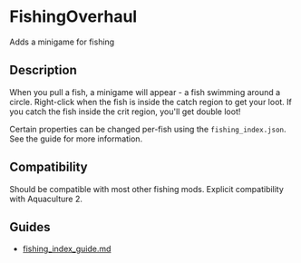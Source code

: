 # FishingOverhaul

Adds a minigame for fishing

## Description

When you pull a fish, a minigame will appear - a fish swimming around a circle. 
Right-click when the fish is inside the catch region to get your loot. 
If you catch the fish inside the crit region, you'll get double loot!

Certain properties can be changed per-fish using the `fishing_index.json`. 
See the guide for more information.

## Compatibility

Should be compatible with most other fishing mods. Explicit compatibility with Aquaculture 2.

## Guides

- [fishing_index_guide.md](fishing_index_guide.md)

